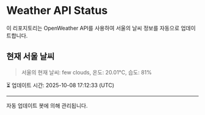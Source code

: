 
# Weather API Status

이 리포지토리는 OpenWeather API를 사용하여 서울의 날씨 정보를 자동으로 업데이트합니다.

## 현재 서울 날씨
> 서울의 현재 날씨: few clouds, 온도: 20.01°C, 습도: 81%

⏳ 업데이트 시간: 2025-10-08 17:12:33 (UTC)

---
자동 업데이트 봇에 의해 관리됩니다.
